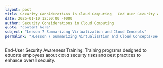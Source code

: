 ```yaml
---
layout: post
title: Security Considerations in Cloud Computing - End-User Security Awareness Training
date: 2025-01-10 12:00:00 -0000
author: Security Considerations in Cloud Computing
quote: "content here"
subject: "Lesson 7 Summarizing Virtualization and Cloud Concepts"
permalink: "/Lesson 7 Summarizing Virtualization and Cloud Concepts/Security Considerations in Cloud Computing/Security Considerations in Cloud Computing - End-User Security Awareness Training"
---
```


End-User Security Awareness Training: Training programs designed to educate employees about cloud security risks and best practices to enhance overall security.
